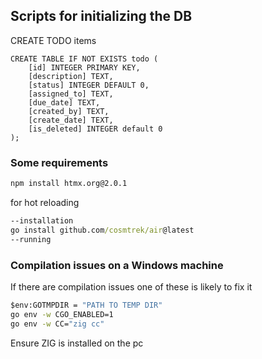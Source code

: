 
## Scripts for initializing the DB

CREATE TODO items
```SQLite
CREATE TABLE IF NOT EXISTS todo (
    [id] INTEGER PRIMARY KEY,
    [description] TEXT,
    [status] INTEGER DEFAULT 0,
    [assigned_to] TEXT,
    [due_date] TEXT,
    [created_by] TEXT,
    [create_date] TEXT,
    [is_deleted] INTEGER default 0
);
```

### Some requirements

```cmd
npm install htmx.org@2.0.1
```
for hot reloading
```cmd
--installation
go install github.com/cosmtrek/air@latest
--running

```

### Compilation issues on a Windows machine

If there are compilation issues one of these is likely to fix it
```cmd
$env:GOTMPDIR = "PATH TO TEMP DIR"
go env -w CGO_ENABLED=1
go env -w CC="zig cc"
```
Ensure ZIG is installed on the pc